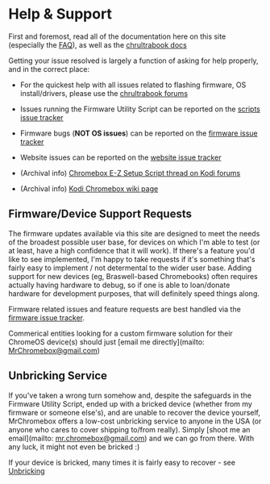  

# Help & Support

First and foremost, read all of the documentation here on this site (especially the [FAQ](/docs/faq.md)), as well as the [chrultrabook docs](https://docs.chrultrabook.com)  
  

Getting your issue resolved is largely a function of asking for help properly, and in the correct place:

*   For the quickest help with all issues related to flashing firmware, OS install/drivers, please use the [chrultrabook forums](https://forum.chrultrabook.com/)  
    
*   Issues running the Firmware Utility Script can be reported on the [scripts issue tracker](https://github.com/MrChromebox/scripts/issues/)  
    
*   Firmware bugs (**NOT OS issues**) can be reported on the [firmware issue tracker](https://github.com/MrChromebox/firmware/issues/)  

*   Website issues can be reported on the [website issue tracker](https://github.com/MrChromebox/website/issues/)  
    
*   (Archival info) [Chromebox E-Z Setup Script thread on Kodi forums](http://forum.kodi.tv/showthread.php?tid=194362)

*   (Archival info) [Kodi Chromebox wiki page](https://kodi.wiki/view/Archive:Chromebox)


## Firmware/Device Support Requests

The firmware updates available via this site are designed to meet the needs of the broadest possible user base, for devices on which I'm able to test (or at least, have a high confidence that it will work). If there's a feature you'd like to see implemented, I'm happy to take requests if it's something that's fairly easy to implement / not determental to the wider user base. Adding support for new devices (eg, Braswell-based Chromebooks) often requires actually having hardware to debug, so if one is able to loan/donate hardware for development purposes, that will definitely speed things along.

Firmware related issues and feature requests are best handled via the [firmware issue tracker](https://github.com/MrChromebox/firmware/issues).

Commerical entities looking for a custom firmware solution for their ChromeOS device(s) should just [email me directly](mailto: MrChromebox@gmail.com)


## Unbricking Service

If you've taken a wrong turn somehow and, despite the safeguards in the Firmware Utility Script, ended up with a bricked device (whether from my firmware or someone else's), and are unable to recover the device yourself, MrChromebox offers a low-cost unbricking service to anyone in the USA (or anyone who cares to cover shipping to/from really). Simply [shoot me an email](mailto: mr.chromebox@gmail.com) and we can go from there. With any luck, it might not even be bricked :)  
  
If your device is bricked, many times it is fairly easy to recover - see [Unbricking](/docs/support/unbricking/index.md)